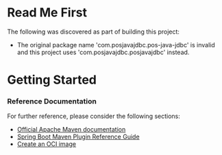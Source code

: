 # Read Me First
The following was discovered as part of building this project:

* The original package name 'com.posjavajdbc.pos-java-jdbc' is invalid and this project uses 'com.posjavajdbc.posjavajdbc' instead.

# Getting Started

### Reference Documentation
For further reference, please consider the following sections:

* [Official Apache Maven documentation](https://maven.apache.org/guides/index.html)
* [Spring Boot Maven Plugin Reference Guide](https://docs.spring.io/spring-boot/docs/2.7.4/maven-plugin/reference/html/)
* [Create an OCI image](https://docs.spring.io/spring-boot/docs/2.7.4/maven-plugin/reference/html/#build-image)

